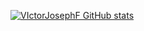

<!--
**VictorJosephF/VictorJosephF** is a ✨ _special_ ✨ repository because its `README.md` (this file) appears on your GitHub profile.

Here are some ideas to get you started:

- 🔭 I’m currently working on ...
- 🌱 I’m currently learning ...
- 👯 I’m looking to collaborate on ...
- 🤔 I’m looking for help with ...
- 💬 Ask me about ...
- 📫 How to reach me: ...
- 😄 Pronouns: ...
- ⚡ Fun fact: ...
-->
[![VIctorJosephF GitHub stats](https://github-readme-stats.vercel.app/api?username=VictorJosephF)](https://github.com/anuraghazra/github-readme-stats)
